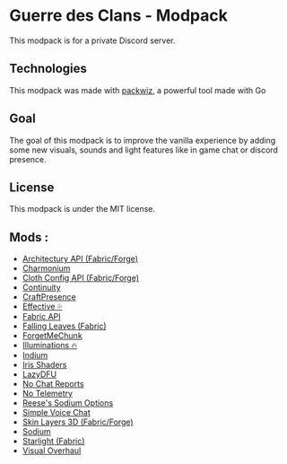 # Guerre des Clans - Modpack

This modpack is for a private Discord server.

## Technologies

This modpack was made with [packwiz](https://github.com/packwiz/packwiz), a powerful tool made with Go

## Goal

The goal of this modpack is to improve the vanilla experience by adding some new visuals, sounds and light features like in game chat or discord presence.

## License

This modpack is under the MIT license.

## Mods :

- [Architectury API (Fabric/Forge)](https://www.curseforge.com/projects/419699)
- [Charmonium](https://www.curseforge.com/projects/378696)
- [Cloth Config API (Fabric/Forge)](https://www.curseforge.com/projects/348521)
- [Continuity](https://www.curseforge.com/projects/531351)
- [CraftPresence](https://www.curseforge.com/projects/297038)
- [Effective 💦](https://www.curseforge.com/projects/556381)
- [Fabric API](https://www.curseforge.com/projects/306612)
- [Falling Leaves (Fabric)](https://www.curseforge.com/projects/417510)
- [ForgetMeChunk](https://www.curseforge.com/projects/591317)
- [Illuminations 🔥](https://www.curseforge.com/projects/292908)
- [Indium](https://www.curseforge.com/projects/459496)
- [Iris Shaders](https://www.curseforge.com/projects/455508)
- [LazyDFU](https://www.curseforge.com/projects/433518)
- [No Chat Reports](https://www.curseforge.com/projects/634062)
- [No Telemetry](https://www.curseforge.com/projects/530816)
- [Reese's Sodium Options](https://www.curseforge.com/projects/511319)
- [Simple Voice Chat](https://www.curseforge.com/projects/416089)
- [Skin Layers 3D (Fabric/Forge)](https://www.curseforge.com/projects/521480)
- [Sodium](https://www.curseforge.com/projects/394468)
- [Starlight (Fabric)](https://www.curseforge.com/projects/521783)
- [Visual Overhaul](https://www.curseforge.com/projects/432008)

